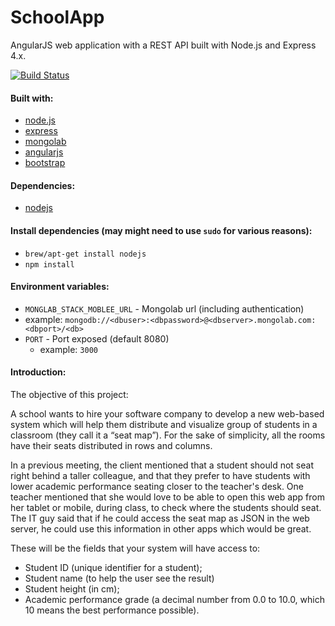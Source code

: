 # SchoolApp

AngularJS web application with a REST API built with Node.js and Express 4.x.

[![Build Status](https://travis-ci.org/nickollascoelho/schoolApp.svg?branch=master)](https://travis-ci.org/nickollascoelho/schoolApp)

#### Built with:
* [node.js](http://www.nodejs.org/)
* [express](http://www.expressjs.com/)
* [mongolab](http://www.mongolab.com/)
* [angularjs](https://angularjs.org/)
* [bootstrap](http://getbootstrap.com/)

#### Dependencies:
* [nodejs](http://www.nodejs.org/)

#### Install dependencies (may might need to use `sudo` for various reasons):
* `brew/apt-get install nodejs`
* `npm install`

#### Environment variables:
* `MONGLAB_STACK_MOBLEE_URL` -  Mongolab url (including authentication)
 * example: `mongodb://<dbuser>:<dbpassword>@<dbserver>.mongolab.com:<dbport>/<db>`
* `PORT` - Port exposed (default 8080)
  * example: `3000`

#### Introduction:
The objective of this project:

A school wants to hire your software company to develop a new web-based system which will
help them distribute and visualize group of students in a classroom (they call it a “seat map”).
For the sake of simplicity, all the rooms have their seats distributed in rows and columns.

In a previous meeting, the client mentioned that a student should not seat right behind a taller
colleague, and that they prefer to have students with lower academic performance seating
closer to the teacher's desk. One teacher mentioned that she would love to be able to open this
web app from her tablet or mobile, during class, to check where the students should seat. The
IT guy said that if he could access the seat map as JSON in the web server, he could use this
information in other apps which would be great.

These will be the fields that your system will have access to:
- Student ID (unique identifier for a student);
- Student name (to help the user see the result)
- Student height (in cm);
- Academic performance grade (a decimal number from 0.0 to 10.0, which 10 means the best
performance possible).
